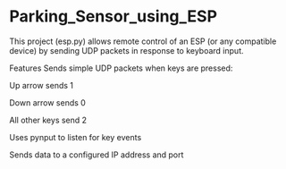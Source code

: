 # Parking_Sensor_using_ESP

This project (esp.py) allows remote control of an ESP (or any compatible device) by sending UDP packets in response to keyboard input.

Features
Sends simple UDP packets when keys are pressed:

Up arrow sends 1

Down arrow sends 0

All other keys send 2

Uses pynput to listen for key events

Sends data to a configured IP address and port
